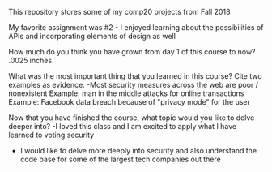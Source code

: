 This repository stores some of my comp20 projects from Fall 2018

My favorite assignment was #2 - I enjoyed learning about the possibilities of APIs and incorporating elements of design as well

How much do you think you have grown from day 1 of this course to now? .0025 inches.

What was the most important thing that you learned in this course? Cite two examples as evidence.
-Most security measures across the web are poor / nonexistent
  Example: man in the middle attacks for online transactions
  Example: Facebook data breach because of "privacy mode" for the user
  
Now that you have finished the course, what topic would you like to delve deeper into?
-I loved this class and I am excited to apply what I have learned to voting security

- I would like to delve more deeply into security and also understand the code base for 
some of the largest tech companies out there
